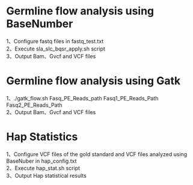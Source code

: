# Germline flow analysis using BaseNumber

1、Configure fastq files in fastq_test.txt</br>
2、Execute sla_slc_bqsr_apply.sh script</br>
3、Output Bam、Gvcf and VCF files</br>

# Germline flow analysis using Gatk

1、./gatk_flow.sh Fasq_PE_Reads_path Fasq1_PE_Reads_Path Fasq2_PE_Reads_Path</br>
2、Output Bam、Gvcf and VCF files</br>

# Hap Statistics

1、Configure VCF files of the gold standard and VCF files analyzed using BaseNuber in hap_config.txt</br>
2、Execute hap_stat.sh script</br>
3、Output Hap statistical results


